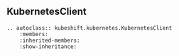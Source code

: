 KubernetesClient
----------------
```eval_rst
.. autoclass:: kubeshift.kubernetes.KubernetesClient
    :members:
    :inherited-members:
    :show-inheritance:

```
